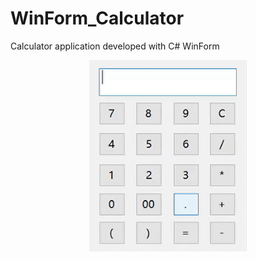 # WinForm_Calculator
 Calculator application developed with C# WinForm

<p align="center">
  <img src = "Demo.gif" width=50% height=50%/>
</p>
